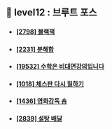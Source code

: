 ## 🔦 level12 : 브루트 포스
- #### [[2798] 	블랙잭](https://www.acmicpc.net/problem/2798)
- #### [[2231] 분해합](https://www.acmicpc.net/problem/2231)
- #### [[19532] 수학은 비대면강의입니다](https://www.acmicpc.net/problem/19532)
- #### [[1018] 체스판 다시 칠하기](https://www.acmicpc.net/problem/1018)
- #### [[1436] 영화감독 숌](https://www.acmicpc.net/problem/1436)
- #### [[2839] 설탕 배달](https://www.acmicpc.net/problem/2839)